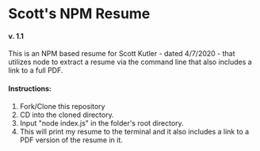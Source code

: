 # Scott's NPM Resume

#### v. 1.1

This is an NPM based resume for Scott Kutler - dated 4/7/2020 - that utilizes node to extract a resume via the command line that also includes a link to a full PDF.

#### Instructions:

1. Fork/Clone this repository
2. CD into the cloned directory.
3. Input "node index.js" in the folder's root directory.
4. This will print my resume to the terminal and it also includes a link to a PDF version of the resume in it.
